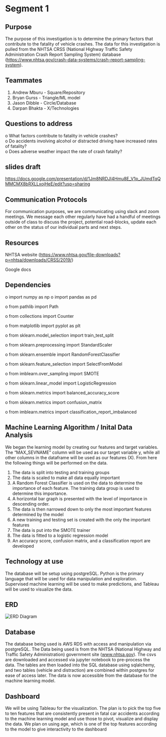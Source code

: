 # Segment 1
## Purpose
  The purpose of this investigation is to determine the primary factors that contribute to the fatality of vehicle crashes. The data for this investigation is pulled from the NHTSA CRSS (National Highway Traffic Safety Administration Crash Report Sampling System) database (https://www.nhtsa.gov/crash-data-systems/crash-report-sampling-system). 
## Teammates
1. Andrew Mburu - Square/Repository
2. Bryan Gurss - Triangle/ML model  
3. Jason Dibble - Circle/Database  
4.  Darpan Bhakta - X/Technologies
 
## Questions to address
  o What factors contribute to fatality in vehicle crashes?  
  o Do accidents involving alcohol or distracted driving have increased rates of fatality?  
  o Does adverse weather impact the rate of crash fatality?
  
  
  ## slides draft 
https://docs.google.com/presentation/d/1Jm8NRDJl4Hmu8E_V1p_JUmdTqQMMCMX8bRXLLxojHeE/edit?usp=sharing


## Communication Protocols
For communication purposes, we are communicating using slack and zoom meetings. We message each other regularly have had a handful of meetings outside of class to discuss the project, potential road-blocks, update each other on the status of our individual parts and next steps.

## Resources
NHTSA website (https://www.nhtsa.gov/file-downloads?p=nhtsa/downloads/CRSS/2019/)

Google docs

## Dependencies
o import numpy as np
o import pandas as pd

o from pathlib import Path

o from collections import Counter

o from matplotlib import pyplot as plt

o from sklearn.model_selection import train_test_split

o from sklearn.preprocessing import StandardScaler

o from sklearn.ensemble import RandomForestClassifier

o from sklearn.feature_selection import SelectFromModel

o from imblearn.over_sampling import SMOTE

o from sklearn.linear_model import LogisticRegression

o from sklearn.metrics import balanced_accuracy_score

o from sklearn.metrics import confusion_matrix

o from imblearn.metrics import classification_report_imbalanced

 ## Machine Learning Algorithm / Inital Data Analysis
We began the learning model by creating our features and target variables.  The “MAX_SEVNAME” column will be used as our target variable y, while all other columns in the dataframe will be used as our features (X).  From here the following things will be performed on the data.
1. The data is split into testing and training groups
2. The data is scaled to make all data equally important
3. A Random Forest Classifier is used on the data to determine the importance of each feature.  The training data group is used to determine this importance.
4. A horizontal bar graph is presented with the level of importance in descending order.
5. The data is then narrowed down to only the most important features determined by the model
6. A new training and testing set is created with the only the important features
7. The data is put into the SMOTE trainer
8. The data is fitted to a logistic regression model
9. An accuracy score, confusion matrix, and a classification report are developed


## Technology at use
  The database will be setup using postgreSQL. Python is the primary language that will be used for data manipulation and exploration. Supervised machine learning will be used to make predictions, and Tableau will be used to visualize the data.
  
## ERD
 ![ERD Diagram](https://user-images.githubusercontent.com/40553064/133019580-46009ee0-8d99-48b4-9e23-f882a34a61cf.PNG)
 
 ## Database
The database being used is AWS RDS with access and manipulation via postgreSQL. The Data being used is from the NHTSA (National Highway and Traffic Safety Administration) government site (www.nhtsa.gov). The csvs are downloaded and accessed via jupyter notebook to pre-process the data. The tables are then loaded into the SQL database using sqlalchemy, and two tables (vehicle and distraction) are combined within postgres for ease of access later. The data is now accessible from the database for the machine learning model.


## Dashboard
We will be using Tableau for the visualization. The plan is to pick the top five to ten features that are consistently present in fatal car accidents according to the machine learning model and use those to pivot, visualize and display the data. 
We plan on using age, which is one of the top features according to the model to give interactivity to the dashboard 

 




